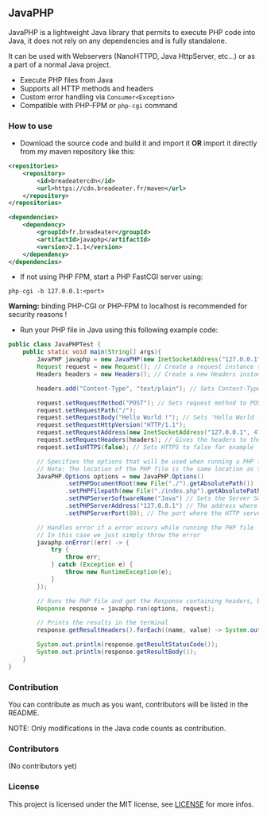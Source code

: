 ## JavaPHP

JavaPHP is a lightweight Java library that permits to execute PHP code into Java, it does not rely on any dependencies and is fully standalone.

It can be used with Webservers (NanoHTTPD, Java HttpServer, etc...) or as a part of a normal Java project.

- Execute PHP files from Java
- Supports all HTTP methods and headers
- Custom error handling via `Consumer<Exception>`
- Compatible with PHP-FPM or `php-cgi` command

### How to use
- Download the source code and build it and import it <strong>OR</strong> import it directly from my maven repository like this:

```xml
<repositories>
    <repository>
        <id>breadeatercdn</id>
        <url>https://cdn.breadeater.fr/maven</url>
    </repository>
</repositories>

<dependencies>
    <dependency>
        <groupId>fr.breadeater</groupId>
        <artifactId>javaphp</artifactId>
        <version>2.1.1</version>
    </dependency>
</dependencies>
```

- If not using PHP FPM, start a PHP FastCGI server using:

```text
php-cgi -b 127.0.0.1:<port>
```

<strong>Warning:</strong> binding PHP-CGI or PHP-FPM to localhost is recommended for security reasons !

- Run your PHP file in Java using this following example code:

```java
public class JavaPHPTest {
    public static void main(String[] args){
        JavaPHP javaphp = new JavaPHP(new InetSocketAddress("127.0.0.1", 7000)); // Create a JavaPHP instance with your PHP-CGI / PHP-FPM server address as parameter
        Request request = new Request(); // Create a request instance to specify method, body, etc...
        Headers headers = new Headers(); // Create a new Headers instance (if not already created), will be used to specify HTTP headers

        headers.add("Content-Type", "text/plain"); // Sets Content-Type to text/plain

        request.setRequestMethod("POST"); // Sets request method to POST
        request.setRequestPath("/");
        request.setRequestBody("Hello World !"); // Sets 'Hello World !' as body
        request.setRequestHttpVersion("HTTP/1.1");
        request.setRequestAddress(new InetSocketAddress("127.0.0.1", 47829)); // The remote address (basically the user address)
        request.setRequestHeaders(headers); // Gives the headers to the request instance
        request.setIsHTTPS(false); // Sets HTTPS to false for example

        // Specifies the options that will be used when running a PHP file
        // Note: The location of the PHP file is the same location as the PHP-CGI / PHP-FPM working directory, same for Document Root
        JavaPHP.Options options = new JavaPHP.Options()
                .setPHPDocumentRoot(new File("./").getAbsolutePath())
                .setPHPFilepath(new File("./index.php").getAbsolutePath())
                .setPHPServerSoftwareName("Java") // Sets the Server Software name (e.g Apache, Nginx, etc...)
                .setPHPServerAddress("127.0.0.1") // The address where the HTTP server listen to
                .setPHPServerPort(80); // The port where the HTTP server listen to

        // Handles error if a error occurs while running the PHP file
        // In this case we just simply throw the error
        javaphp.onError((err) -> {
            try {
                throw err;
            } catch (Exception e) {
                throw new RuntimeException(e);
            }
        });

        // Runs the PHP file and get the Response containing headers, body and status code given by PHP FastCGI
        Response response = javaphp.run(options, request);

        // Prints the results in the terminal
        response.getResultHeaders().forEach((name, value) -> System.out.println(name + ": " + value.getFirst()));

        System.out.println(response.getResultStatusCode());
        System.out.println(response.getResultBody());
    }
}
```

### Contribution
You can contribute as much as you want, contributors will be listed in the README.

NOTE: Only modifications in the Java code counts as contribution.

### Contributors
(No contributors yet)

### License
This project is licensed under the MIT license, see [LICENSE](./LICENSE) for more infos.